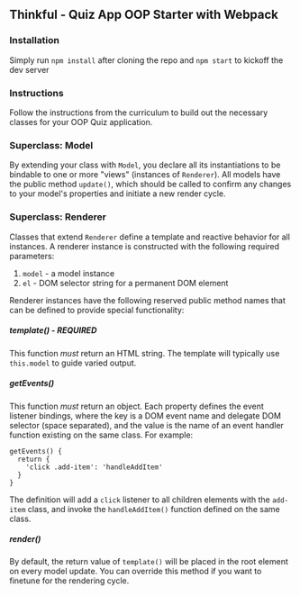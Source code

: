 ## Thinkful - Quiz App OOP Starter with Webpack

### Installation

Simply run `npm install` after cloning the repo and `npm start` to kickoff the dev server

### Instructions

Follow the instructions from the curriculum to build out the necessary classes for your OOP Quiz application.

### Superclass: Model

By extending your class with `Model`, you declare all its instantiations to be bindable to one or more "views" (instances of `Renderer`). All models have the public method `update()`, which should be called to confirm any changes to your model's properties and initiate a new render cycle.

### Superclass: Renderer

Classes that extend `Renderer` define a template and reactive behavior for all instances. A renderer instance is constructed with the following required parameters:

1. `model` - a model instance
2. `el` - DOM selector string for a permanent DOM element

Renderer instances have the following reserved public method names that can be defined to provide special functionality:

##### template() - REQUIRED

This function *must* return an HTML string. The template will typically use `this.model` to guide varied output.

##### getEvents()

This function *must* return an object. Each property defines the event listener bindings, where the key is a DOM event name and delegate DOM selector (space separated), and the value is the name of an event handler function existing on the same class.  For example:

```
getEvents() {
  return {
    'click .add-item': 'handleAddItem'
  }
}
```

The definition will add a `click` listener to all children elements with the `add-item` class, and invoke the `handleAddItem()` function defined on the same class.

##### render()

By default, the return value of `template()` will be placed in the root element on every model update. You can override this method if you want to finetune for the rendering cycle.
